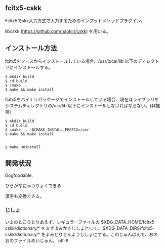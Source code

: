 ## fcitx5-cskk
Fcitx5でskk入力方式で入力するためのインプットメソッドプラグイン。

libcskk (https://github.com/naokiri/cskk) を用いる。

## インストール方法
fcitx5をソースからインストールしている場合、/usr/local/lib 以下のディレクトリにインストールする。

    $ mkdir build
    $ cd build
    $ cmake ..
    $ make && make install

fcitx5をバイナリパッケージでインストールしている場合、現在はライブラリをシステムディレクトリの/usr/lib 以下にインストールしなければならない。(非推奨)

    $ mkdir build
    $ cd build
    $ cmake .. -DCMAKE_INSTALL_PREFIX=/usr
    $ make && make install


    $ make uninstall

## 開発状況
Dogfoodable.

ひらがなにゅうりょくできる

漢字も変換できる。

### じしょ
いまのところとりあえず、レギュラーファイルの $XDG_DATA_HOME/fcitx5-cskk/dictionary/* をまずよみかきじしょとして、 $XDG_DATA_DIRS/fcitx5-cskk/dictionary/* をよみとりせんようじしょにする。このじゅんばんで、おのおのファイルめいじゅん。 utf-8
